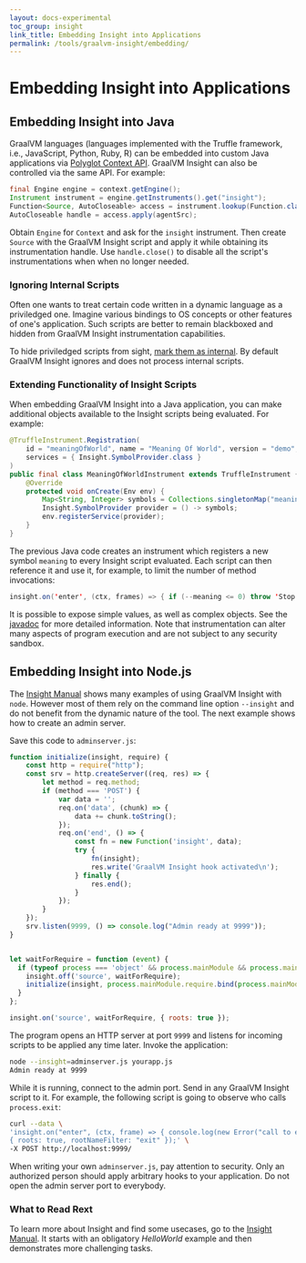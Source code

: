 ```yaml
---
layout: docs-experimental
toc_group: insight
link_title: Embedding Insight into Applications
permalink: /tools/graalvm-insight/embedding/
---
```


# Embedding Insight into Applications

## Embedding Insight into Java

GraalVM languages (languages implemented with the Truffle framework, i.e., JavaScript, Python, Ruby, R) can be embedded into custom Java applications via [Polyglot Context API](https://www.graalvm.org/sdk/javadoc/org/graalvm/polyglot/Context.html).
GraalVM Insight can also be controlled via the same API.
For example:

```java
final Engine engine = context.getEngine();
Instrument instrument = engine.getInstruments().get("insight");
Function<Source, AutoCloseable> access = instrument.lookup(Function.class);
AutoCloseable handle = access.apply(agentSrc);
```

Obtain `Engine` for `Context` and ask for the `insight` instrument.
Then create `Source` with the GraalVM Insight script and apply it while obtaining its instrumentation handle.
Use `handle.close()` to disable all the script's instrumentations when when no longer needed.

### Ignoring Internal Scripts

Often one wants to treat certain code written in a dynamic language as a priviledged one.
Imagine various bindings to OS concepts or other features of one's application.
Such scripts are better to remain blackboxed and hidden from GraalVM Insight instrumentation capabilities.

To hide priviledged scripts from sight, [mark them as internal](https://www.graalvm.org/sdk/javadoc/org/graalvm/polyglot/Source.Builder.html#internal-boolean-).
By default GraalVM Insight ignores and does not process internal scripts.

### Extending Functionality of Insight Scripts

When embedding GraalVM Insight into a Java application, you can make additional objects available to the Insight scripts being evaluated.
For example:

```java
@TruffleInstrument.Registration(
    id = "meaningOfWorld", name = "Meaning Of World", version = "demo",
    services = { Insight.SymbolProvider.class }
)
public final class MeaningOfWorldInstrument extends TruffleInstrument {
    @Override
    protected void onCreate(Env env) {
        Map<String, Integer> symbols = Collections.singletonMap("meaning", 42);
        Insight.SymbolProvider provider = () -> symbols;
        env.registerService(provider);
    }
}
```

The previous Java code creates an instrument which registers a new symbol `meaning` to every Insight script evaluated.
Each script can then reference it and use it, for example, to limit the number of method invocations:

```java
insight.on('enter', (ctx, frames) => { if (--meaning <= 0) throw 'Stop!' }, { roots : true });
```

It is possible to expose simple values, as well as complex objects.
See the [javadoc](https://www.graalvm.org/tools/javadoc/org/graalvm/tools/insight/Insight.SymbolProvider.html) for more detailed information.
Note that instrumentation can alter many aspects of program execution and are not subject to any security sandbox.

## Embedding Insight into Node.js

The [Insight Manual](Insight-Manual.md) shows many examples of using GraalVM Insight with `node`.
However most of them rely on the command line option `--insight` and do not benefit from the dynamic nature of the tool.
The next example shows how to create an admin server.

Save this code to `adminserver.js`:
```js
function initialize(insight, require) {
    const http = require("http");
    const srv = http.createServer((req, res) => {
        let method = req.method;
        if (method === 'POST') {
            var data = '';
            req.on('data', (chunk) => {
                data += chunk.toString();
            });
            req.on('end', () => {
                const fn = new Function('insight', data);
                try {
                    fn(insight);
                    res.write('GraalVM Insight hook activated\n');
                } finally {
                    res.end();
                }
            });
        }
    });
    srv.listen(9999, () => console.log("Admin ready at 9999"));
}


let waitForRequire = function (event) {
  if (typeof process === 'object' && process.mainModule && process.mainModule.require) {
    insight.off('source', waitForRequire);
    initialize(insight, process.mainModule.require.bind(process.mainModule));
  }
};

insight.on('source', waitForRequire, { roots: true });
```

The program opens an HTTP server at port `9999` and listens for incoming scripts to be applied any time later.
Invoke the application:

```bash
node --insight=adminserver.js yourapp.js
Admin ready at 9999
```

While it is running, connect to the admin port.
Send in any GraalVM Insight script to it.
For example, the following script is going to observe who calls `process.exit`:

```bash
curl --data \
'insight.on("enter", (ctx, frame) => { console.log(new Error("call to exit").stack); }, \
{ roots: true, rootNameFilter: "exit" });' \
-X POST http://localhost:9999/
```

When writing your own `adminserver.js`, pay attention to security.
Only an authorized person should apply arbitrary hooks to your application.
Do not open the admin server port to everybody.

### What to Read Rext

To learn more about Insight and find some usecases, go to the [Insight Manual](Insight-Manual.md).
It starts with an obligatory _HelloWorld_ example and then demonstrates more challenging tasks.
